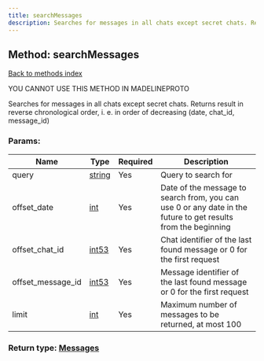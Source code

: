 ```yaml
---
title: searchMessages
description: Searches for messages in all chats except secret chats. Returns result in reverse chronological order, i. e. in order of decreasing (date, chat_id, message_id)
---
```

## Method: searchMessages  
[Back to methods index](index.md)


YOU CANNOT USE THIS METHOD IN MADELINEPROTO


Searches for messages in all chats except secret chats. Returns result in reverse chronological order, i. e. in order of decreasing (date, chat_id, message_id)

### Params:

| Name     |    Type       | Required | Description |
|----------|---------------|----------|-------------|
|query|[string](../types/string.md) | Yes|Query to search for|
|offset\_date|[int](../types/int.md) | Yes|Date of the message to search from, you can use 0 or any date in the future to get results from the beginning|
|offset\_chat\_id|[int53](../types/int53.md) | Yes|Chat identifier of the last found message or 0 for the first request|
|offset\_message\_id|[int53](../types/int53.md) | Yes|Message identifier of the last found message or 0 for the first request|
|limit|[int](../types/int.md) | Yes|Maximum number of messages to be returned, at most 100|


### Return type: [Messages](../types/Messages.md)

